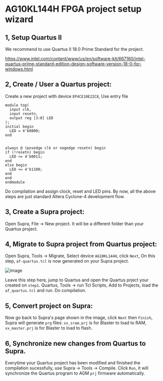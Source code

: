 # AG10KL144H FPGA project setup wizard

## 1, Setup Quartus II
  We recommend to use Quartus II 18.0 Prime Standard for the project.
  
  https://www.intel.com/content/www/us/en/software-kit/667160/intel-quartus-prime-standard-edition-design-software-version-18-0-for-windows.html

## 2, Create / User a Quartus project:
  Create a new project with device `EP4CE10E22C8`, 
  Use entry file
  ```
  module top(
	input clk,
	input resetn,
	output reg [3:0] LED
);
initial begin
	LED = 4'b0000;
end


always @ (posedge clk or negedge resetn) begin
  if (!resetn) begin
    LED <= 4'b0011;
  end
  else begin
    LED <= 4'b1100;
  end
end
endmodule 
  ```
Do compilation and assign clock, reset and LED pins. By now, all the above steps are just standard Altera Cyclone-4 development flow.

## 3, Create a Supra project:
  Open Supra, File -> New project.
  It will be a different folder than your Quartus project.
  
## 4, Migrate to Supra project from Quartus project:
  Open Supra, Tools -> Migrate,
  Select device `AG10KL144H`, click `Next`,
  On this step, `af-quartus.tcl` is now generated on your Supra project.
  
  ![image](https://github.com/user-attachments/assets/88d2d9c7-07bb-4366-a093-3a3ac9f14b69)
  
  Leave this step here, jump to Quartus and open the Quartus prject your created on `step1`.
  Quartus, Tools -> run Tcl Scripts, Add to Projects, load the `af_quartus.tcl` and run.
  Do compilation.

## 5, Convert project on Supra:
  Now go back to Supra's page shown in the image, click `Next` then `Finish`, 
  Supra will generate `prg` files:
  `xx_sram.prj` is for Blaster to load to RAM, `xx_master.prj` is for Blaster to load to flash.

## 6, Synchronize new changes from Quartus to Supra.
  Everytime your Quartus project has been modified and finished the compilation sucessfully, use Supra -> Tools -> Compile.
  Click `Run`, it will synchronize the Quartus program to AGM `prj` firmware automatically.
  
  
